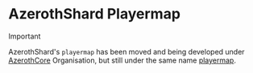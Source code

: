 # AzerothShard Playermap

> [!IMPORTANT]  
> AzerothShard's `playermap` has been moved and being developed under [AzerothCore](https://github.com/AzerothCore/) Organisation, but still under the same name [playermap](https://github.com/azerothcore/playermap).
